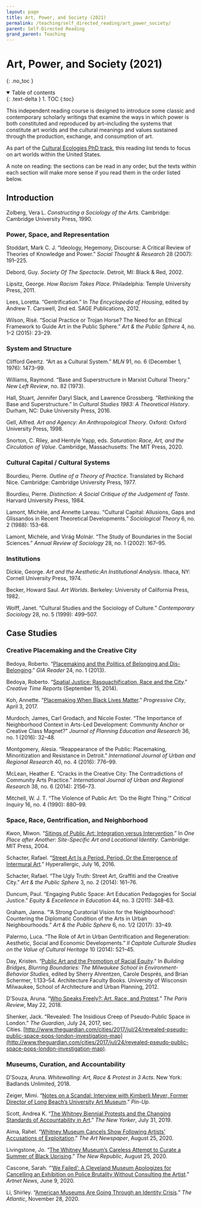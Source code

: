 ```yaml
---
layout: page
title: Art, Power, and Society (2021)
permalink: /teaching/self_directed_reading/art_power_society/
parent: Self-Directed Reading
grand_parent: Teaching
---
```

# Art, Power, and Society (2021)
{: .no_toc } 

<details open markdown="block">
  <summary>
    Table of contents
  </summary>
  {: .text-delta }
1. TOC
{:toc}
</details>

This independent reading course is designed to introduce some classic and contemporary scholarly writings that examine the ways in which power is both constituted and reproduced by art–including the systems that constitute art worlds and the cultural meanings and values sustained through the production, exchange, and consumption of art.

As part of the [Cultural Ecologies PhD track](https://www.culturalecologies.org/phd-program), this reading list tends to focus on art worlds within the United States.

A note on reading: the sections can be read in any order, but the texts within each section will make more sense if you read them in the order listed below.

## Introduction

Zolberg, Vera L. _Constructing a Sociology of the Arts_. Cambridge: Cambridge University Press, 1990.

### Power, Space, and Representation

Stoddart, Mark C. J. “Ideology, Hegemony, Discourse: A Critical Review of Theories of Knowledge and Power.” _Social Thought & Research_ 28 (2007): 191–225.

Debord, Guy. _Society Of The Spectacle_. Detroit, MI: Black & Red, 2002.

Lipsitz, George. _How Racism Takes Place_. Philadelphia: Temple University Press, 2011.

Lees, Loretta. “Gentrification.” In _The Encyclopedia of Housing_, edited by Andrew T. Carswell, 2nd ed. SAGE Publications, 2012.

Wilson, Risë. “Social Practice or Trojan Horse? The Need for an Ethical Framework to Guide Art in the Public Sphere.” _Art & the Public Sphere_ 4, no. 1–2 (2015): 23–29. 

### System and Structure

Clifford Geertz. “Art as a Cultural System.” _MLN_ 91, no. 6 (December 1, 1976): 1473–99.

Williams, Raymond. “Base and Superstructure in Marxist Cultural Theory.” _New Left Review_, no. 82 (1973).

Hall, Stuart, Jennifer Daryl Slack, and Lawrence Grossberg. “Rethinking the Base and Superstructure.” In _Cultural Studies 1983: A Theoretical History_. Durham, NC: Duke University Press, 2016.

Gell, Alfred. _Art and Agency: An Anthropological Theory_. Oxford: Oxford University Press, 1998.

Snorton, C. Riley, and Hentyle Yapp, eds. _Saturation: Race, Art, and the Circulation of Value_. Cambridge, Massachusetts: The MIT Press, 2020.

### Cultural Capital / Cultural Systems

Bourdieu, Pierre. _Outline of a Theory of Practice_. Translated by Richard Nice. Cambridge: Cambridge University Press, 1977.

Bourdieu, Pierre. _Distinction: A Social Critique of the Judgement of Taste_. Harvard University Press, 1984.

Lamont, Michèle, and Annette Lareau. “Cultural Capital: Allusions, Gaps and Glissandos in Recent Theoretical Developments.” _Sociological Theory_ 6, no. 2 (1988): 153–68.

Lamont, Michèle, and Virág Molnár. “The Study of Boundaries in the Social Sciences.” _Annual Review of Sociology_ 28, no. 1 (2002): 167–95.

### Institutions

Dickie, George. _Art and the Aesthetic:An Institutional Analysis_. Ithaca, NY: Cornell University Press, 1974.

Becker, Howard Saul. _Art Worlds_. Berkeley: University of California Press, 1982.

Wolff, Janet. “Cultural Studies and the Sociology of Culture.” _Contemporary Sociology_ 28, no. 5 (1999): 499–507.

## Case Studies 

### Creative Placemaking and the Creative City

Bedoya, Roberto. “[Placemaking and the Politics of Belonging and Dis-Belonging](http://www.giarts.org/article/placemaking-and-politics-belonging-and-dis-belonging).” _GIA Reader_ 24, no. 1 (2013).

Bedoya, Roberto. “[Spatial Justice: Rasquachification, Race and the City](https://creativetimereports.org/2014/09/15/spatial-justice-rasquachification-race-and-the-city/).” _Creative Time Reports_ (September 15, 2014).

Koh, Annette. “[Placemaking When Black Lives Matter](https://www.progressivecity.net/single-post/2017/04/03/PLACEMAKING-WHEN-BLACK-LIVES-MATTER).” _Progressive City_, April 3, 2017.

Murdoch, James, Carl Grodach, and Nicole Foster. “The Importance of Neighborhood Context in Arts-Led Development: Community Anchor or Creative Class Magnet?” _Journal of Planning Education and Research_ 36, no. 1 (2016): 32–48.

Montgomery, Alesia. “Reappearance of the Public: Placemaking, Minoritization and Resistance in Detroit.” _International Journal of Urban and Regional Research_ 40, no. 4 (2016): 776–99.

McLean, Heather E. “Cracks in the Creative City: The Contradictions of Community Arts Practice.” _International Journal of Urban and Regional Research_ 38, no. 6 (2014): 2156–73.

Mitchell, W. J. T. “The Violence of Public Art: ‘Do the Right Thing.’” _Critical Inquiry_ 16, no. 4 (1990): 880–99.

### Space, Race, Gentrification, and Neighborhood

Kwon, Miwon. “[Sitings of Public Art: Integration versus Intervention](http://web.mit.edu/allanmc/www/kwon1.pdf).” In _One Place after Another: Site-Specific Art and Locational Identity_. Cambridge: MIT Press, 2004.

Schacter, Rafael. “[Street Art Is a Period. Period. Or the Emergence of Intermural Art](https://hyperallergic.com/310616/street-art-is-a-period-period-or-the-emergence-of-intermural-art/).” Hyperallergic, July 16, 2016.

Schacter, Rafael. “The Ugly Truth: Street Art, Graffiti and the Creative City.” _Art & the Public Sphere_ 3, no. 2 (2014): 161–76. 

Duncum, Paul. “Engaging Public Space: Art Education Pedagogies for Social Justice.” _Equity & Excellence in Education_ 44, no. 3 (2011): 348–63. 

Graham, Janna. “‘A Strong Curatorial Vision for the Neighbourhood’: Countering the Diplomatic Condition of the Arts in Urban Neighbourhoods.” _Art & the Public Sphere_ 6, no. 1/2 (2017): 33–49. 

Palermo, Luca. “The Role of Art in Urban Gentrification and Regeneration: Aesthetic, Social and Economic Developments.” _Il Capitale Culturale Studies on the Value of Cultural Heritage_ 10 (2014): 521–45.

Day, Kristen. “[Public Art and the Promotion of Racial Equity](https://dc.uwm.edu/cgi/viewcontent.cgi?referer=&httpsredir=1&article=1000&context=sarup_facbooks#page=142).” In _Building Bridges, Blurring Boundaries: The Milwaukee School in Environment-Behavior Studies_, edited by Sherry Ahrentzen, Carole Després, and Brian Schermer, 1:133–54. Architecture Faculty Books. University of Wisconsin Milwaukee, School of Architecture and Urban Planning, 2012. 

D’Souza, Aruna. “[Who Speaks Freely?: Art, Race, and Protest](https://www.theparisreview.org/blog/2018/05/22/who-speaks-freely-art-race-and-protest/).” _The Paris Review_, May 22, 2018.

Shenker, Jack. “Revealed: The Insidious Creep of Pseudo-Public Space in London.” _The Guardian_, July 24, 2017, sec. Cities. [http://www.theguardian.com/cities/2017/jul/24/revealed-pseudo-public-space-pops-london-investigation-map](http://www.theguardian.com/cities/2017/jul/24/revealed-pseudo-public-space-pops-london-investigation-map).

### Museums, Curation, and Accountability

D’Souza, Aruna. _Whitewalling: Art, Race & Protest in 3 Acts_. New York: Badlands Unlimited, 2018.

Zeiger, Mimi. “[Notes on a Scandal: Interview with Kimberli Meyer, Former Director of Long Beach’s University Art Museum](https://pinupmagazine.org/articles/american-monument-interview-kimberli-meyer-lauren-woods-mimi-zeiger).” _Pin-Up_.

Scott, Andrea K. “[The Whitney Biennial Protests and the Changing Standards of Accountability in Art](https://www.newyorker.com/culture/cultural-comment/the-whitney-biennial-protests-and-the-changing-standards-of-accountability-in-art).” _The New Yorker_, July 31, 2019.

Aima, Rahel. “[Whitney Museum Cancels Show Following Artists’ Accusations of Exploitation](http://www.theartnewspaper.com/news/whitney-museum-cancels-show-following-accusations-by-artists-of-exploitation.).” _The Art Newspaper_, August 25, 2020.

Livingstone, Jo. “[The Whitney Museum’s Careless Attempt to Curate a Summer of Black Uprising](https://newrepublic.com/article/159078/whitney-museums-careless-attempt-curate-summer-black-uprising.).” _The New Republic_, August 25, 2020.

Cascone, Sarah. “‘[We Failed’: A Cleveland Museum Apologizes for Cancelling an Exhibition on Police Brutality Without Consulting the Artist](https://news.artnet.com/art-world/moca-cleveland-apologizes-cancelling-shaun-leonardo-exhibition-1882671.).” _Artnet News_, June 9, 2020.

Li, Shirley. “[American Museums Are Going Through an Identity Crisis](https://www.theatlantic.com/culture/archive/2020/11/american-museums-are-going-through-identity-crisis/617221/).” _The Atlantic_, November 28, 2020. 